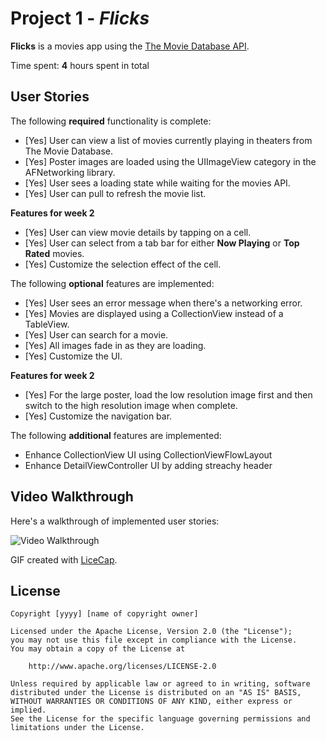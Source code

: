 # Project 1 - *Flicks*

**Flicks** is a movies app using the [The Movie Database API](http://docs.themoviedb.apiary.io/#).

Time spent: **4** hours spent in total

## User Stories

The following **required** functionality is complete:

- [Yes] User can view a list of movies currently playing in theaters from The Movie Database.
- [Yes] Poster images are loaded using the UIImageView category in the AFNetworking library.
- [Yes] User sees a loading state while waiting for the movies API.
- [Yes] User can pull to refresh the movie list.

**Features for week 2**
- [Yes] User can view movie details by tapping on a cell.
- [Yes] User can select from a tab bar for either **Now Playing** or **Top Rated** movies.
- [Yes] Customize the selection effect of the cell.

The following **optional** features are implemented:

- [Yes] User sees an error message when there's a networking error.
- [Yes] Movies are displayed using a CollectionView instead of a TableView.
- [Yes] User can search for a movie.
- [Yes] All images fade in as they are loading.
- [Yes] Customize the UI.

**Features for week 2**
- [Yes] For the large poster, load the low resolution image first and then switch to the high resolution image when complete.
- [Yes] Customize the navigation bar.

The following **additional** features are implemented:

- Enhance CollectionView UI using CollectionViewFlowLayout
- Enhance DetailViewController UI by adding streachy header


## Video Walkthrough 

Here's a walkthrough of implemented user stories:

<img src='https://github.com/kesongxie/CodePath-Week1-Flicks/blob/master/Flicks/Gif/Flicks%20Demo%20Assignment%202.gif' title='Video Walkthrough' width='' alt='Video Walkthrough' />


GIF created with [LiceCap](http://www.cockos.com/licecap/).

## License

    Copyright [yyyy] [name of copyright owner]

    Licensed under the Apache License, Version 2.0 (the "License");
    you may not use this file except in compliance with the License.
    You may obtain a copy of the License at

        http://www.apache.org/licenses/LICENSE-2.0

    Unless required by applicable law or agreed to in writing, software
    distributed under the License is distributed on an "AS IS" BASIS,
    WITHOUT WARRANTIES OR CONDITIONS OF ANY KIND, either express or implied.
    See the License for the specific language governing permissions and
    limitations under the License.
